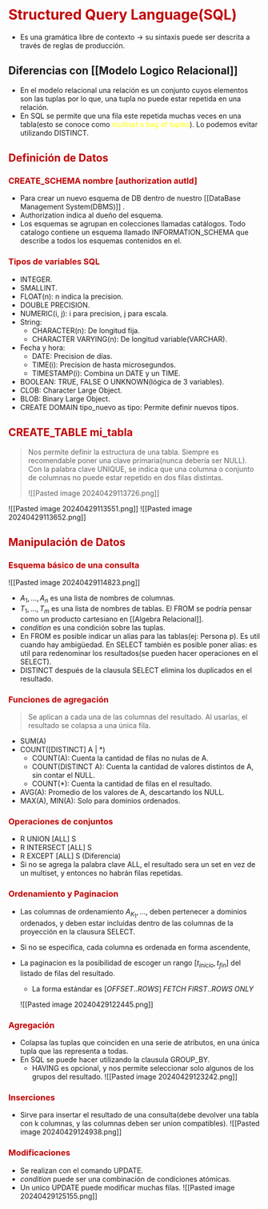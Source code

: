 # <span style="color:#c00000">Structured Query Language(SQL)</span>
- Es una gramática libre de contexto -> su sintaxis puede ser descrita a través de reglas de producción.

## Diferencias con [[Modelo Logico Relacional]]
- En el modelo relacional una relación es un conjunto cuyos elementos son las tuplas por lo que, una tupla no puede estar repetida en una relación.
- En SQL se permite que una fila este repetida muchas veces en una tabla(esto se conoce como <span style="color:#ffff00">multiset o bag of tuples</span>). Lo podemos evitar utilizando DISTINCT.

## <span style="color:#c00000">Definición de Datos</span> 

### <span style="color:#c00000">CREATE_SCHEMA nombre [authorization autId]</span>
- Para crear un nuevo esquema de DB dentro de nuestro [[DataBase Management System(DBMS)]] .
- Authorization indica al dueño del esquema.
- Los esquemas se agrupan en colecciones llamadas catálogos. Todo catalogo contiene un esquema llamado INFORMATION_SCHEMA que describe a todos los esquemas contenidos en el.

### <span style="color:#c00000">Tipos de variables SQL</span>
- INTEGER.
- SMALLINT.
- FLOAT(n): n indica la precision.
- DOUBLE PRECISION.
- NUMERIC(i, j): i para precision, j para escala.
- String:
	- CHARACTER(n): De longitud fija.
	- CHARACTER VARYING(n): De longitud variable(VARCHAR).
- Fecha y hora:
	- DATE: Precision de días.
	- TIME(i): Precision de hasta microsegundos.
	- TIMESTAMP(i): Combina un DATE y un TIME.
- BOOLEAN: TRUE, FALSE O UNKNOWN(lógica de 3 variables).
- CLOB: Character Large Object.
- BLOB: Binary Large Object.
- CREATE DOMAIN tipo_nuevo as tipo: Permite definir nuevos tipos. 

## <span style="color:#c00000">CREATE_TABLE mi_tabla</span>
> Nos permite definir la estructura de una tabla.
> Siempre es recomendable poner una clave primaria(nunca debería ser NULL).
> Con la palabra clave UNIQUE, se indica que una columna o conjunto de columnas no puede estar repetido en dos filas distintas.
> 
> ![[Pasted image 20240429113726.png]]

![[Pasted image 20240429113551.png]]
![[Pasted image 20240429113652.png]]


## <span style="color:#c00000">Manipulación de Datos</span> 

### <span style="color:#c00000">Esquema básico de una consulta</span>
![[Pasted image 20240429114823.png]]

- $A_1, ..., A_n$ es una lista de nombres de columnas. 
- $T_1, ..., T_m$ es una lista de nombres de tablas. El FROM se podría pensar como un producto cartesiano en [[Algebra Relacional]].
- $condition$ es una condición sobre las tuplas.
- En FROM es posible indicar un alias para las tablas(ej: Persona p). Es util cuando hay ambigüedad. En SELECT también es posible poner alias: es util para redenominar los resultados(se pueden hacer operaciones en el SELECT).
- DISTINCT después de la clausula SELECT elimina los duplicados en el resultado.

### <span style="color:#c00000">Funciones de agregación</span>
> Se aplican a cada una de las columnas del resultado. Al usarlas, el resultado se colapsa a una única fila.
- SUM(A)
- COUNT([DISTINCT] A | $*$)
	- COUNT(A): Cuenta la cantidad de filas no nulas de A.
	- COUNT(DISTINCT A): Cuenta la cantidad de valores distintos de A, sin contar el NULL.
	- COUNT($*$): Cuenta la cantidad de filas en el resultado.
- AVG(A): Promedio de los valores de A, descartando los NULL.
- MAX(A), MIN(A): Solo para dominios ordenados.

### <span style="color:#c00000">Operaciones de conjuntos</span> 
- R UNION [ALL] S
- R INTERSECT [ALL] S
- R EXCEPT [ALL] S (Diferencia)
- Si no se agrega la palabra clave ALL, el resultado sera un set en vez de un multiset, y entonces no habrán filas repetidas.

### <span style="color:#c00000">Ordenamiento y Paginacion</span> 
- Las columnas de ordenamiento $A_{K_1}, ...,$ deben pertenecer a dominios ordenados, y deben estar incluidas dentro de las columnas de la proyección en la clausura SELECT.
- Si no se especifica, cada columna es ordenada en forma ascendente,
- La paginacion es la posibilidad de escoger un rango $[t_{inicio}, t_{fin}]$ del listado de filas del resultado.
	- La forma estándar es $[OFFSET..ROWS] \; FETCH \; FIRST..ROWS \; ONLY$ 
	
	![[Pasted image 20240429122445.png]]

### <span style="color:#c00000">Agregación</span>
- Colapsa las tuplas que coinciden en una serie de atributos, en una única tupla que las representa a todas.
- En SQL se puede hacer utilizando la clausula GROUP_BY. 
	- HAVING es opcional, y nos permite seleccionar solo algunos de los grupos del resultado.
	![[Pasted image 20240429123242.png]]


### <span style="color:#c00000">Inserciones</span> 
- Sirve para insertar el resultado de una consulta(debe devolver una tabla con k columnas, y las columnas deben ser union compatibles).
	![[Pasted image 20240429124938.png]]

### <span style="color:#c00000">Modificaciones</span> 
- Se realizan con el comando UPDATE.
- $condition$ puede ser una combinación de condiciones atómicas.
- Un unico UPDATE puede modificar muchas filas.
	![[Pasted image 20240429125155.png]]